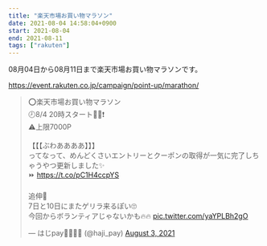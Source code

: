 ```yaml
---
title: "楽天市場お買い物マラソン"
date: 2021-08-04 14:58:04+0900
start: 2021-08-04
end: 2021-08-11
tags: ["rakuten"]
---
```


08月04日から08月11日まで楽天市場お買い物マラソンです。

https://event.rakuten.co.jp/campaign/point-up/marathon/

<blockquote class="twitter-tweet"><p lang="ja" dir="ltr">⭕️楽天市場お買い物マラソン<br>🕗8/4 20時スタート🏃‍♂️❗️<br>⚠️上限7000P<br><br>【【【ぶわああああ】】】<br>ってなって、めんどくさいエントリーとクーポンの取得が一気に完了しちゃうやつ更新しました✨<br>⏩ <a href="https://t.co/pC1H4ccpYS">https://t.co/pC1H4ccpYS</a><br><br>追伸📝<br>7日と10日にまたゲリラ来るぽい🙄<br>今回からボランティアじゃないかも🔥🔥 <a href="https://t.co/yaYPLBh2gO">pic.twitter.com/yaYPLBh2gO</a></p>&mdash; はじpay🕺🚕🌿🍮 (@haji_pay) <a href="https://twitter.com/haji_pay/status/1422544794794926084?ref_src=twsrc%5Etfw">August 3, 2021</a></blockquote> <script async src="https://platform.twitter.com/widgets.js" charset="utf-8"></script>

